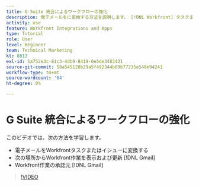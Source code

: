 ```yaml
---
title: G Suite 統合によるワークフローの強化
description: 電子メールをに変換する方法を説明します。 [!DNL Workfront] タスクまたは問題、表示および更新 [!DNL Workfront] Gmail から作業し、承認する [!DNL Workfront] Gmail から作業します。
activity: use
feature: Workfront Integrations and Apps
type: Tutorial
role: User
level: Beginner
team: Technical Marketing
kt: 8813
exl-id: 5a752e3c-81c3-4db9-8419-0e5de3483421
source-git-commit: 58a545120b29a5f492344b89b77235e548e94241
workflow-type: tm+mt
source-wordcount: '64'
ht-degree: 0%

---
```


# G Suite 統合によるワークフローの強化

このビデオでは、次の方法を学習します。

* 電子メールをWorkfrontタスクまたはイシューに変換する
* 次の場所からWorkfront作業を表示および更新 [!DNL Gmail]
* Workfront作業の承認元 [!DNL Gmail]

>[!VIDEO](https://video.tv.adobe.com/v/335114/?quality=12)

